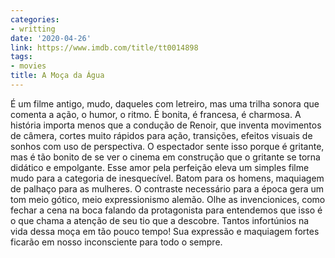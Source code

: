 ```yaml
---
categories:
- writting
date: '2020-04-26'
link: https://www.imdb.com/title/tt0014898
tags:
- movies
title: A Moça da Água
---
```


É um filme antigo, mudo, daqueles com letreiro, mas uma trilha sonora que comenta a ação, o humor, o ritmo. É bonita, é francesa, é charmosa. A história importa menos que a condução de Renoir, que inventa movimentos de câmera, cortes muito rápidos para ação, transições, efeitos visuais de sonhos com uso de perspectiva. O espectador sente isso porque é gritante, mas é tão bonito de se ver o cinema em construção que o gritante se torna didático e empolgante. Esse amor pela perfeição eleva um simples filme mudo para a categoria de inesquecível. Batom para os homens, maquiagem de palhaço para as mulheres. O contraste necessário para a época gera um tom meio gótico, meio expressionismo alemão. Olhe as invencionices, como fechar a cena na boca falando da protagonista para entendemos que isso é o que chama a atenção de seu tio que a descobre. Tantos infortúnios na vida dessa moça em tão pouco tempo! Sua expressão e maquiagem fortes ficarão em nosso inconsciente para todo o sempre.

